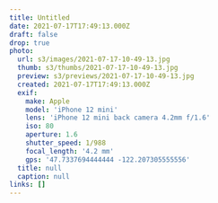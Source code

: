 ```yaml
---
title: Untitled
date: 2021-07-17T17:49:13.000Z
draft: false
drop: true
photo:
  url: s3/images/2021-07-17-10-49-13.jpg
  thumb: s3/thumbs/2021-07-17-10-49-13.jpg
  preview: s3/previews/2021-07-17-10-49-13.jpg
  created: 2021-07-17T17:49:13.000Z
  exif:
    make: Apple
    model: 'iPhone 12 mini'
    lens: 'iPhone 12 mini back camera 4.2mm f/1.6'
    iso: 80
    aperture: 1.6
    shutter_speed: 1/988
    focal_length: '4.2 mm'
    gps: '47.7337694444444 -122.207305555556'
  title: null
  caption: null
links: []
---
```

